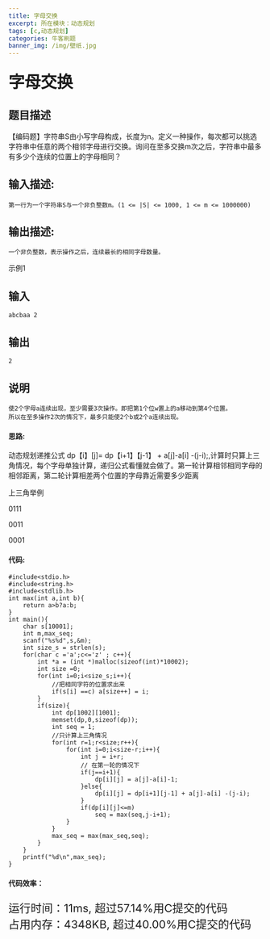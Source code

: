 ```yaml
---
title: 字母交换
excerpt: 所在模块：动态规划
tags: [c,动态规划]
categories: 牛客刷题
banner_img: /img/壁纸.jpg
---
```


### <font size=6px>字母交换</font>

## 题目描述

【编码题】字符串S由小写字母构成，长度为n。定义一种操作，每次都可以挑选字符串中任意的两个相邻字母进行交换。询问在至多交换m次之后，字符串中最多有多少个连续的位置上的字母相同？

## 输入描述:

```
第一行为一个字符串S与一个非负整数m。(1 <= |S| <= 1000, 1 <= m <= 1000000)
```

## 输出描述:

```
一个非负整数，表示操作之后，连续最长的相同字母数量。
```

示例1

## 输入

```
abcbaa 2
```

## 输出

```
2
```

## 说明

```
使2个字母a连续出现，至少需要3次操作。即把第1个位w置上的a移动到第4个位置。
所以在至多操作2次的情况下，最多只能使2个b或2个a连续出现。
```

#### 思路:

动态规划递推公式 dp【i】[j]=  dp【i+1】【j-1】 + a[j]-a[i] -(j-i);,计算时只算上三角情况，每个字母单独计算，递归公式看懂就会做了。第一轮计算相邻相同字母的相邻距离，第二轮计算相差两个位置的字母靠近需要多少距离

上三角举例

0111

0011

0001

#### 代码:

```golang
#include<stdio.h>
#include<string.h>
#include<stdlib.h>
int max(int a,int b){
    return a>b?a:b;
}
int main(){
    char s[10001];
    int m,max_seq;
    scanf("%s%d",s,&m);
    int size_s = strlen(s);
    for(char c ='a';c<='z' ; c++){
        int *a = (int *)malloc(sizeof(int)*10002);
        int size =0;
        for(int i=0;i<size_s;i++){
            //把相同字符的位置求出来
            if(s[i] ==c) a[size++] = i;
        }
        if(size){
            int dp[1002][1001];
            memset(dp,0,sizeof(dp));
            int seq = 1;
            //只计算上三角情况
            for(int r=1;r<size;r++){
                for(int i=0;i<size-r;i++){
                    int j = i+r;
                    // 在第一轮的情况下
                    if(j==i+1){
                        dp[i][j] = a[j]-a[i]-1;
                    }else{
                        dp[i][j] = dp[i+1][j-1] + a[j]-a[i] -(j-i);
                    }
                    if(dp[i][j]<=m)
                        seq = max(seq,j-i+1);
                }
            }
            max_seq = max(max_seq,seq);
        }
    }
    printf("%d\n",max_seq);
}
```

#### 代码效率：

<p class="note note-primary"; style="font-size:22px">
   运行时间：11ms, 超过57.14%用C提交的代码<br>
   占用内存：4348KB, 超过40.00%用C提交的代码</p>
